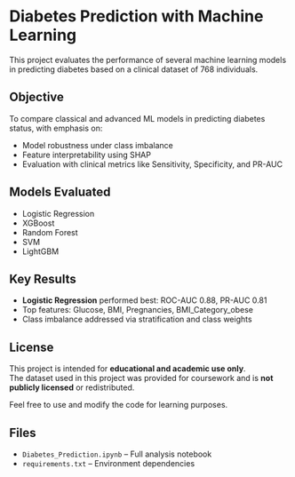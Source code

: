 # Diabetes Prediction with Machine Learning

This project evaluates the performance of several machine learning models in predicting diabetes based on a clinical dataset of 768 individuals.

## Objective
To compare classical and advanced ML models in predicting diabetes status, with emphasis on:
- Model robustness under class imbalance
- Feature interpretability using SHAP
- Evaluation with clinical metrics like Sensitivity, Specificity, and PR-AUC

## Models Evaluated
- Logistic Regression
- XGBoost
- Random Forest
- SVM
- LightGBM

## Key Results
- **Logistic Regression** performed best: ROC-AUC 0.88, PR-AUC 0.81
- Top features: Glucose, BMI, Pregnancies, BMI_Category_obese
- Class imbalance addressed via stratification and class weights

## License
This project is intended for **educational and academic use only**.  
The dataset used in this project was provided for coursework and is **not publicly licensed** or redistributed.

Feel free to use and modify the code for learning purposes.


## Files
- `Diabetes_Prediction.ipynb` – Full analysis notebook
- `requirements.txt` – Environment dependencies 


